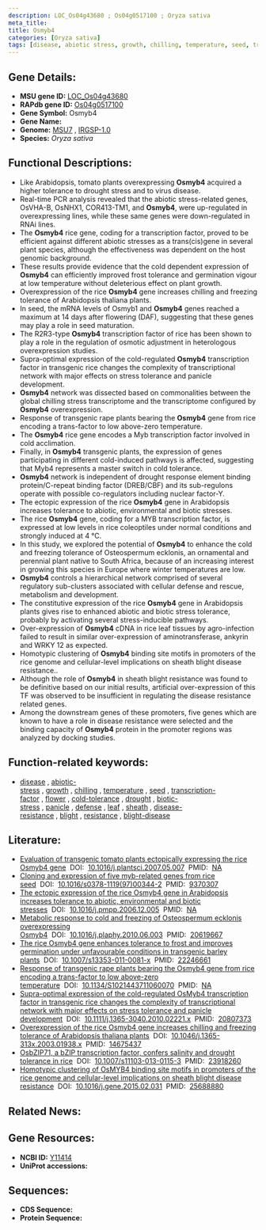 ```yaml
---
description: LOC_Os04g43680 ; Os04g0517100 ; Oryza sativa
meta_title:
title: Osmyb4
categories: [Oryza sativa]
tags: [disease, abiotic stress, growth, chilling, temperature, seed, transcription factor, flower, cold tolerance, drought, biotic stress, panicle, defense, leaf, sheath, disease resistance, blight, resistance, blight disease]
---
```


## Gene Details:
- **MSU gene ID:** [LOC_Os04g43680](http://rice.uga.edu/cgi-bin/ORF_infopage.cgi?orf=LOC_Os04g43680)  
- **RAPdb gene ID:** [Os04g0517100](https://rapdb.dna.affrc.go.jp/locus/?name=Os04g0517100)  
- **Gene Symbol:** Osmyb4
- **Gene Name:**
- **Genome:**  [MSU7](http://rice.uga.edu/)&nbsp;,&nbsp;[IRGSP-1.0](https://rapdb.dna.affrc.go.jp/download/irgsp1.html)
- **Species:** *Oryza sativa*

## Functional Descriptions:
   - Like Arabidopsis, tomato plants overexpressing **Osmyb4** acquired a higher tolerance to drought stress and to virus disease.
   - Real-time PCR analysis revealed that the abiotic stress-related genes, OsVHA-B, OsNHX1, COR413-TM1, and **Osmyb4**, were up-regulated in overexpressing lines, while these same genes were down-regulated in RNAi lines.
   - The **Osmyb4** rice gene, coding for a transcription factor, proved to be efficient against different abiotic stresses as a trans(cis)gene in several plant species, although the effectiveness was dependent on the host genomic background.
   - These results provide evidence that the cold dependent expression of **Osmyb4** can efficiently improved frost tolerance and germination vigour at low temperature without deleterious effect on plant growth.
   - Overexpression of the rice **Osmyb4** gene increases chilling and freezing tolerance of Arabidopsis thaliana plants.
   - In seed, the mRNA levels of Osmyb1 and **Osmyb4** genes reached a maximum at 14 days after flowering (DAF), suggesting that these genes may play a role in seed maturation.
   - The R2R3-type **Osmyb4** transcription factor of rice has been shown to play a role in the regulation of osmotic adjustment in heterologous overexpression studies.
   - Supra-optimal expression of the cold-regulated **Osmyb4** transcription factor in transgenic rice changes the complexity of transcriptional network with major effects on stress tolerance and panicle development.
   - **Osmyb4** network was dissected based on commonalities between the global chilling stress transcriptome and the transcriptome configured by **Osmyb4** overexpression.
   - Response of transgenic rape plants bearing the **Osmyb4** gene from rice encoding a trans-factor to low above-zero temperature.
   - The **Osmyb4** rice gene encodes a Myb transcription factor involved in cold acclimation.
   - Finally, in **Osmyb4** transgenic plants, the expression of genes participating in different cold-induced pathways is affected, suggesting that Myb4 represents a master switch in cold tolerance.
   - **Osmyb4** network is independent of drought response element binding protein/C-repeat binding factor (DREB/CBF) and its sub-regulons operate with possible co-regulators including nuclear factor-Y.
   - The ectopic expression of the rice **Osmyb4** gene in Arabidopsis increases tolerance to abiotic, environmental and biotic stresses.
   - The rice **Osmyb4** gene, coding for a MYB transcription factor, is expressed at low levels in rice coleoptiles under normal conditions and strongly induced at 4 °C.
   - In this study, we explored the potential of **Osmyb4** to enhance the cold and freezing tolerance of Osteospermum ecklonis, an ornamental and perennial plant native to South Africa, because of an increasing interest in growing this species in Europe where winter temperatures are low.
   - **Osmyb4** controls a hierarchical network comprised of several regulatory sub-clusters associated with cellular defense and rescue, metabolism and development.
   - The constitutive expression of the rice **Osmyb4** gene in Arabidopsis plants gives rise to enhanced abiotic and biotic stress tolerance, probably by activating several stress-inducible pathways.
   - Over-expression of **Osmyb4** cDNA in rice leaf tissues by agro-infection failed to result in similar over-expression of aminotransferase, ankyrin and WRKY 12 as expected.
   - Homotypic clustering of **Osmyb4** binding site motifs in promoters of the rice genome and cellular-level implications on sheath blight disease resistance..
   - Although the role of **Osmyb4** in sheath blight resistance was found to be definitive based on our initial results, artificial over-expression of this TF was observed to be insufficient in regulating the disease resistance related genes.
   - Among the downstream genes of these promoters, five genes which are known to have a role in disease resistance were selected and the binding capacity of **Osmyb4** protein in the promoter regions was analyzed by docking studies.

## Function-related keywords:
   - [disease](/tags/disease/)&nbsp;,&nbsp;[abiotic-stress](/tags/abiotic-stress/)&nbsp;,&nbsp;[growth](/tags/growth/)&nbsp;,&nbsp;[chilling](/tags/chilling/)&nbsp;,&nbsp;[temperature](/tags/temperature/)&nbsp;,&nbsp;[seed](/tags/seed/)&nbsp;,&nbsp;[transcription-factor](/tags/transcription-factor/)&nbsp;,&nbsp;[flower](/tags/flower/)&nbsp;,&nbsp;[cold-tolerance](/tags/cold-tolerance/)&nbsp;,&nbsp;[drought](/tags/drought/)&nbsp;,&nbsp;[biotic-stress](/tags/biotic-stress/)&nbsp;,&nbsp;[panicle](/tags/panicle/)&nbsp;,&nbsp;[defense](/tags/defense/)&nbsp;,&nbsp;[leaf](/tags/leaf/)&nbsp;,&nbsp;[sheath](/tags/sheath/)&nbsp;,&nbsp;[disease-resistance](/tags/disease-resistance/)&nbsp;,&nbsp;[blight](/tags/blight/)&nbsp;,&nbsp;[resistance](/tags/resistance/)&nbsp;,&nbsp;[blight-disease](/tags/blight-disease/)

## Literature:
   - [Evaluation of transgenic tomato plants ectopically expressing the rice Osmyb4 gene](https://www.doi.org/10.1016/j.plantsci.2007.05.007)&nbsp;&nbsp;DOI:&nbsp;&nbsp;[10.1016/j.plantsci.2007.05.007](https://www.doi.org/10.1016/j.plantsci.2007.05.007)&nbsp;&nbsp;PMID:&nbsp;&nbsp;[NA](https://pubmed.ncbi.nlm.nih.gov/NA/)
   - [Cloning and expression of five myb-related genes from rice seed](https://www.doi.org/10.1016/s0378-1119(97)00344-2)&nbsp;&nbsp;DOI:&nbsp;&nbsp;[10.1016/s0378-1119(97)00344-2](https://www.doi.org/10.1016/s0378-1119(97)00344-2)&nbsp;&nbsp;PMID:&nbsp;&nbsp;[9370307](https://pubmed.ncbi.nlm.nih.gov/9370307/)
   - [The ectopic expression of the rice Osmyb4 gene in Arabidopsis increases tolerance to abiotic, environmental and biotic stresses](https://www.doi.org/10.1016/j.pmpp.2006.12.005)&nbsp;&nbsp;DOI:&nbsp;&nbsp;[10.1016/j.pmpp.2006.12.005](https://www.doi.org/10.1016/j.pmpp.2006.12.005)&nbsp;&nbsp;PMID:&nbsp;&nbsp;[NA](https://pubmed.ncbi.nlm.nih.gov/NA/)
   - [Metabolic response to cold and freezing of Osteospermum ecklonis overexpressing Osmyb4](https://www.doi.org/10.1016/j.plaphy.2010.06.003)&nbsp;&nbsp;DOI:&nbsp;&nbsp;[10.1016/j.plaphy.2010.06.003](https://www.doi.org/10.1016/j.plaphy.2010.06.003)&nbsp;&nbsp;PMID:&nbsp;&nbsp;[20619667](https://pubmed.ncbi.nlm.nih.gov/20619667/)
   - [The rice Osmyb4 gene enhances tolerance to frost and improves germination under unfavourable conditions in transgenic barley plants](https://www.doi.org/10.1007/s13353-011-0081-x)&nbsp;&nbsp;DOI:&nbsp;&nbsp;[10.1007/s13353-011-0081-x](https://www.doi.org/10.1007/s13353-011-0081-x)&nbsp;&nbsp;PMID:&nbsp;&nbsp;[22246661](https://pubmed.ncbi.nlm.nih.gov/22246661/)
   - [Response of transgenic rape plants bearing the Osmyb4 gene from rice encoding a trans-factor to low above-zero temperature](https://www.doi.org/10.1134/S1021443711060070)&nbsp;&nbsp;DOI:&nbsp;&nbsp;[10.1134/S1021443711060070](https://www.doi.org/10.1134/S1021443711060070)&nbsp;&nbsp;PMID:&nbsp;&nbsp;[NA](https://pubmed.ncbi.nlm.nih.gov/NA/)
   - [Supra-optimal expression of the cold-regulated OsMyb4 transcription factor in transgenic rice changes the complexity of transcriptional network with major effects on stress tolerance and panicle development](https://www.doi.org/10.1111/j.1365-3040.2010.02221.x)&nbsp;&nbsp;DOI:&nbsp;&nbsp;[10.1111/j.1365-3040.2010.02221.x](https://www.doi.org/10.1111/j.1365-3040.2010.02221.x)&nbsp;&nbsp;PMID:&nbsp;&nbsp;[20807373](https://pubmed.ncbi.nlm.nih.gov/20807373/)
   - [Overexpression of the rice Osmyb4 gene increases chilling and freezing tolerance of Arabidopsis thaliana plants](https://www.doi.org/10.1046/j.1365-313x.2003.01938.x)&nbsp;&nbsp;DOI:&nbsp;&nbsp;[10.1046/j.1365-313x.2003.01938.x](https://www.doi.org/10.1046/j.1365-313x.2003.01938.x)&nbsp;&nbsp;PMID:&nbsp;&nbsp;[14675437](https://pubmed.ncbi.nlm.nih.gov/14675437/)
   - [OsbZIP71, a bZIP transcription factor, confers salinity and drought tolerance in rice](https://www.doi.org/10.1007/s11103-013-0115-3)&nbsp;&nbsp;DOI:&nbsp;&nbsp;[10.1007/s11103-013-0115-3](https://www.doi.org/10.1007/s11103-013-0115-3)&nbsp;&nbsp;PMID:&nbsp;&nbsp;[23918260](https://pubmed.ncbi.nlm.nih.gov/23918260/)
   - [Homotypic clustering of OsMYB4 binding site motifs in promoters of the rice genome and cellular-level implications on sheath blight disease resistance](https://www.doi.org/10.1016/j.gene.2015.02.031)&nbsp;&nbsp;DOI:&nbsp;&nbsp;[10.1016/j.gene.2015.02.031](https://www.doi.org/10.1016/j.gene.2015.02.031)&nbsp;&nbsp;PMID:&nbsp;&nbsp;[25688880](https://pubmed.ncbi.nlm.nih.gov/25688880/)

## Related News:

## Gene Resources:
- **NCBI ID:**  [Y11414](http://www.ncbi.nlm.nih.gov/nuccore/Y11414)
- **UniProt accessions:** [](https://www.uniprot.org/uniprotkb//entry)

## Sequences:
- **CDS Sequence:**
- **Protein Sequence:**
